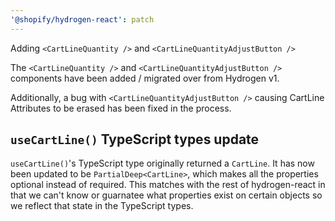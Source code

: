 ```yaml
---
'@shopify/hydrogen-react': patch
---
```


Adding `<CartLineQuantity />` and `<CartLineQuantityAdjustButton />`

The `<CartLineQuantity />` and `<CartLineQuantityAdjustButton />` components have been added / migrated over from Hydrogen v1.

Additionally, a bug with `<CartLineQuantityAdjustButton />` causing CartLine Attributes to be erased has been fixed in the process.

## `useCartLine()` TypeScript types update

`useCartLine()`'s TypeScript type originally returned a `CartLine`. It has now been updated to be `PartialDeep<CartLine>`, which makes all the properties optional instead of required. This matches with the rest of hydrogen-react in that we can't know or guarnatee what properties exist on certain objects so we reflect that state in the TypeScript types.
